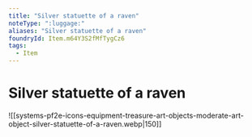 ```yaml
---
title: "Silver statuette of a raven"
noteType: ":luggage:"
aliases: "Silver statuette of a raven"
foundryId: Item.m64Y3S2fMfTygCz6
tags:
  - Item
---
```


# Silver statuette of a raven
![[systems-pf2e-icons-equipment-treasure-art-objects-moderate-art-object-silver-statuette-of-a-raven.webp|150]]
